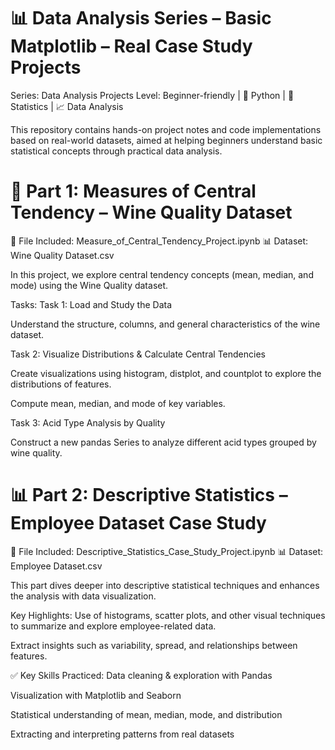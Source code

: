 # 📊 Data Analysis Series – Basic Matplotlib – Real Case Study Projects
Series: Data Analysis Projects
Level: Beginner-friendly | 📁 Python | 🧮 Statistics | 📈 Data Analysis

This repository contains hands-on project notes and code implementations based on real-world datasets, aimed at helping beginners understand basic statistical concepts through practical data analysis.

# 🧩 Part 1: Measures of Central Tendency – Wine Quality Dataset
📂 File Included: Measure_of_Central_Tendency_Project.ipynb
📊 Dataset: Wine Quality Dataset.csv

In this project, we explore central tendency concepts (mean, median, and mode) using the Wine Quality dataset.

Tasks:
Task 1: Load and Study the Data

Understand the structure, columns, and general characteristics of the wine dataset.

Task 2: Visualize Distributions & Calculate Central Tendencies

Create visualizations using histogram, distplot, and countplot to explore the distributions of features.

Compute mean, median, and mode of key variables.

Task 3: Acid Type Analysis by Quality

Construct a new pandas Series to analyze different acid types grouped by wine quality.

# 📊 Part 2: Descriptive Statistics – Employee Dataset Case Study
📂 File Included: Descriptive_Statistics_Case_Study_Project.ipynb
📊 Dataset: Employee Dataset.csv

This part dives deeper into descriptive statistical techniques and enhances the analysis with data visualization.

Key Highlights:
Use of histograms, scatter plots, and other visual techniques to summarize and explore employee-related data.

Extract insights such as variability, spread, and relationships between features.

✅ Key Skills Practiced:
Data cleaning & exploration with Pandas

Visualization with Matplotlib and Seaborn

Statistical understanding of mean, median, mode, and distribution

Extracting and interpreting patterns from real datasets

